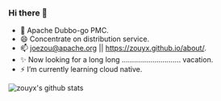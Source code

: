 ### Hi there 👋

<!--
**zouyx/zouyx** is a ✨ _special_ ✨ repository because its `README.md` (this file) appears on your GitHub profile.

Here are some ideas to get you started:

- 🔭 I’m currently working on ...
- 🌱 I’m currently learning ...
- 👯 I’m looking to collaborate on ...
- 🤔 I’m looking for help with ...
- 💬 Ask me about ...
- 📫 How to reach me: ...
- 😄 Pronouns: ...
- ⚡ Fun fact: ...
-->

* 🤔 Apache Dubbo-go PMC.
* 😄 Concentrate on distribution service.
* 📫 joezou@apache.org || https://zouyx.github.io/about/.
* ✨ Now looking for a long long ............................. vacation.
* ⚡ I’m currently learning cloud native.

![zouyx's github stats](https://github-readme-stats.vercel.app/api?username=zouyx&show_icons=true&theme=radical)
